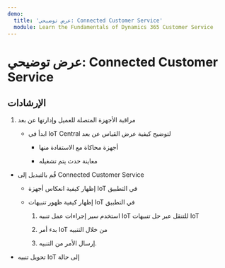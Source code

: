 ```yaml
---
demo:
  title: 'عرض توضيحي: Connected Customer Service'
  module: Learn the Fundamentals of Dynamics 365 Customer Service
---
```


# عرض توضيحي: Connected Customer Service

## الإرشادات

1. مراقبة الأجهزة المتصلة للعميل وإدارتها عن بعد

    - ابدأ في IoT Central لتوضيح كيفية عرض القياس عن بعد

        - أجهزة محاكاة مع الاستفادة منها

        - معاينة حدث يتم تشغيله

- قُم بالتبديل إلى Connected Customer Service 

    - إظهار كيفية انعكاس أجهزة IoT في التطبيق

    - إظهار كيفية ظهور تنبيهات IoT في التطبيق

        1. استخدم سير إجراءات عمل تنبيه IoT للتنقل عبر حل تنبيهات IoT

        2. بدء أمر IoT من خلال التنبيه

        3. إرسال الأمر من التنبيه. 

- تحويل تنبيه IoT إلى حالة

